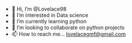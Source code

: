 - 👋 Hi, I’m @Lovelace98
- 👀 I’m interested in Data science
- 🌱 I’m currently learning python
- 💞️ I’m looking to collaborate on python projects
- 📫 How to reach me... lovelacegmf@gmail.com

<!---
Lovelace98/Lovelace98 is a ✨ special ✨ repository because its `README.md` (this file) appears on your GitHub profile.
You can click the Preview link to take a look at your changes.
--->

